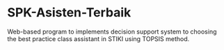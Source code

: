 # SPK-Asisten-Terbaik
Web-based program to implements decision support system to choosing the best practice class assistant in STIKI using TOPSIS method.
